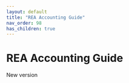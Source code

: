 ```yaml
---
layout: default
title: "REA Accounting Guide"
nav_order: 98
has_children: true
---
```

# REA Accounting Guide

New version
  
